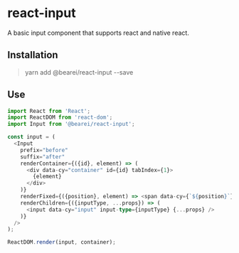 # react-input

A basic input component that supports react and native react.

## Installation

> yarn add @bearei/react-input --save

## Use

```typescript
import React from 'React';
import ReactDOM from 'react-dom';
import Input from '@bearei/react-input';

const input = (
  <Input
    prefix="before"
    suffix="after"
    renderContainer={({id}, element) => (
      <div data-cy="container" id={id} tabIndex={1}>
        {element}
      </div>
    )}
    renderFixed={({position}, element) => <span data-cy={`${position}`}>{element}</span>}
    renderChildren={({inputType, ...props}) => (
      <input data-cy="input" input-type={inputType} {...props} />
    )}
  />
);

ReactDOM.render(input, container);
```
